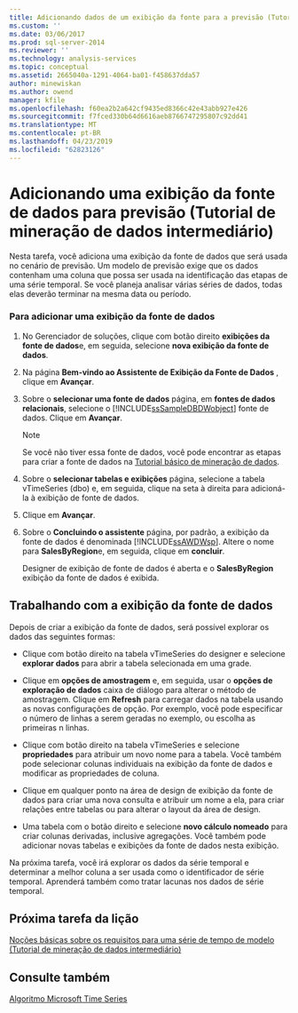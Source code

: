 ```yaml
---
title: Adicionando dados de um exibição da fonte para a previsão (Tutorial de mineração de dados intermediário) | Microsoft Docs
ms.custom: ''
ms.date: 03/06/2017
ms.prod: sql-server-2014
ms.reviewer: ''
ms.technology: analysis-services
ms.topic: conceptual
ms.assetid: 2665040a-1291-4064-ba01-f458637dda57
author: minewiskan
ms.author: owend
manager: kfile
ms.openlocfilehash: f60ea2b2a642cf9435ed8366c42e43abb927e426
ms.sourcegitcommit: f7fced330b64d6616aeb8766747295807c92dd41
ms.translationtype: MT
ms.contentlocale: pt-BR
ms.lasthandoff: 04/23/2019
ms.locfileid: "62823126"
---
```

# <a name="adding-a-data-source-view-for-forecasting-intermediate-data-mining-tutorial"></a>Adicionando uma exibição da fonte de dados para previsão (Tutorial de mineração de dados intermediário)
  Nesta tarefa, você adiciona uma exibição da fonte de dados que será usada no cenário de previsão. Um modelo de previsão exige que os dados contenham uma coluna que possa ser usada na identificação das etapas de uma série temporal. Se você planeja analisar várias séries de dados, todas elas deverão terminar na mesma data ou período.  
  
### <a name="to-add-a-data-source-view"></a>Para adicionar uma exibição da fonte de dados  
  
1.  No Gerenciador de soluções, clique com botão direito **exibições da fonte de dados**e, em seguida, selecione **nova exibição da fonte de dados**.  
  
2.  Na página **Bem-vindo ao Assistente de Exibição da Fonte de Dados** , clique em **Avançar**.  
  
3.  Sobre o **selecionar uma fonte de dados** página, em **fontes de dados relacionais**, selecione o [!INCLUDE[ssSampleDBDWobject](../includes/sssampledbdwobject-md.md)] fonte de dados. Clique em **Avançar**.  
  
    > [!NOTE]  
    >  Se você não tiver essa fonte de dados, você pode encontrar as etapas para criar a fonte de dados na [Tutorial básico de mineração de dados](../../2014/tutorials/basic-data-mining-tutorial.md).  
  
4.  Sobre o **selecionar tabelas e exibições** página, selecione a tabela vTimeSeries (dbo) e, em seguida, clique na seta à direita para adicioná-la à exibição de fonte de dados.  
  
5.  Clique em **Avançar**.  
  
6.  Sobre o **Concluindo o assistente** página, por padrão, a exibição da fonte de dados é denominada [!INCLUDE[ssAWDWsp](../includes/ssawdwsp-md.md)]. Altere o nome para **SalesByRegion**e, em seguida, clique em **concluir**.  
  
     Designer de exibição de fonte de dados é aberta e o **SalesByRegion** exibição da fonte de dados é exibida.  
  
## <a name="working-with-the-data-source-view"></a>Trabalhando com a exibição da fonte de dados  
 Depois de criar a exibição da fonte de dados, será possível explorar os dados das seguintes formas:  
  
-   Clique com botão direito na tabela vTimeSeries do designer e selecione **explorar dados** para abrir a tabela selecionada em uma grade.  
  
-   Clique em **opções de amostragem** e, em seguida, usar o **opções de exploração de dados** caixa de diálogo para alterar o método de amostragem. Clique em **Refresh** para carregar dados na tabela usando as novas configurações de opção. Por exemplo, você pode especificar o número de linhas a serem geradas no exemplo, ou escolha as primeiras n linhas.  
  
-   Clique com botão direito na tabela vTimeSeries e selecione **propriedades** para atribuir um novo nome para a tabela. Você também pode selecionar colunas individuais na exibição da fonte de dados e modificar as propriedades de coluna.  
  
-   Clique em qualquer ponto na área de design de exibição da fonte de dados para criar uma nova consulta e atribuir um nome a ela, para criar relações entre tabelas ou para alterar o layout da área de design.  
  
-   Uma tabela com o botão direito e selecione **novo cálculo nomeado** para criar colunas derivadas, inclusive agregações. Você também pode adicionar novas tabelas e exibições da fonte de dados nesta exibição.  
  
 Na próxima tarefa, você irá explorar os dados da série temporal e determinar a melhor coluna a ser usada como o identificador de série temporal. Aprenderá também como tratar lacunas nos dados de série temporal.  
  
## <a name="next-task-in-lesson"></a>Próxima tarefa da lição  
 [Noções básicas sobre os requisitos para uma série de tempo de modelo &#40;Tutorial de mineração de dados intermediário&#41;](../../2014/tutorials/time-series-model-requirements-intermediate-data-mining-tutorial.md)  
  
## <a name="see-also"></a>Consulte também  
 [Algoritmo Microsoft Time Series](../../2014/analysis-services/data-mining/microsoft-time-series-algorithm.md)  
  
  
